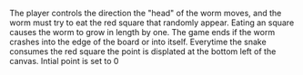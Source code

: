 The player controls the direction the "head" of the worm moves, and the worm must try to eat the red square that randomly appear. 
Eating an square causes the worm to grow in length by one. 
The game ends if the worm crashes into the edge of the board or into itself.
Everytime the snake consumes the red square the point is displated at the bottom left of the canvas.
Intial point is set to 0
